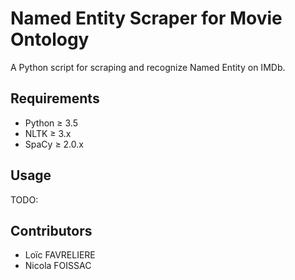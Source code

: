 # Named Entity Scraper for Movie Ontology

A Python script for scraping and recognize Named Entity on IMDb.

## Requirements

* Python ≥ 3.5
* NLTK ≥ 3.x
* SpaCy ≥ 2.0.x

## Usage

TODO:

## Contributors

* Loïc FAVRELIERE
* Nicola FOISSAC